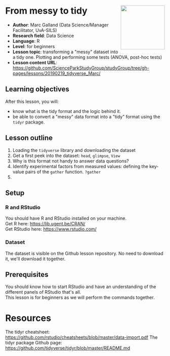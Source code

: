 # From messy to tidy <a href='https:/tidyr.tidyverse.org'><img src='man/figures/logo.png' align="right" height="139" /></a>  
 - **Author**: Marc Galland (Data Science/Manager Facilitator, UvA-SILS)
 - **Research field**: Data Science
 - **Language**: R
 - **Level**: for beginners
 - **Lesson topic**: transforming a "messy" dataset into a tidy one. Plotting and performing some tests (ANOVA, post-hoc tests)
 - **Lesson content URL**: https://github.com/ScienceParkStudyGroup/studyGroup/tree/gh-pages/lessons/20190219_tidyverse_Marc/

## Learning objectives
After this lesson, you will:
- know what is the tidy format and the logic behind it.
- be able to convert a "messy" data format into a "tidy" format using the `tidyr` package.


## Lesson outline
1. Loading the `tidyverse` library and downloading the dataset  
2. Get a first peek into the dataset: `head`, `glimpse`, `View`
3. Why is this format not handy to answer data questions?
4. Identify experimental factors from measured values: defining the key-value pairs of the `gather` function. `?gather` 
5. 


## Setup 
### R and RStudio
You should have R and RStudio installed on your machine.   
Get R here: https://lib.ugent.be/CRAN/  
Get RStudio here: https://www.rstudio.com/  

### Dataset
The dataset is visible on the Github lesson repository. No need to download it, we'll download it together.

## Prerequisites
You should know how to start RStudio and have an understanding of the different panels of RStudio that's all.  
This lesson is for beginners as we will perform the commands together. 



# Resources
The tidyr cheatsheet: https://github.com/rstudio/cheatsheets/blob/master/data-import.pdf
The tidyr package Github page: https://github.com/tidyverse/tidyr/blob/master/README.md
